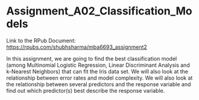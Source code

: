 # Assignment_A02_Classification_Models

Link to the RPub Document: https://rpubs.com/shubhsharma/mba6693_assignment2

In this assignment, we are going to find the best classification model (among Multinomial Logistic Regression, Linear Discriminant Analysis and k-Nearest Neighbors) that can fit the Iris data set. We will also look at the relationship between error rates and model complexity. We will also look at the relationship between several predictors and the response variable and find out which predictor(s) best describe the response variable.


